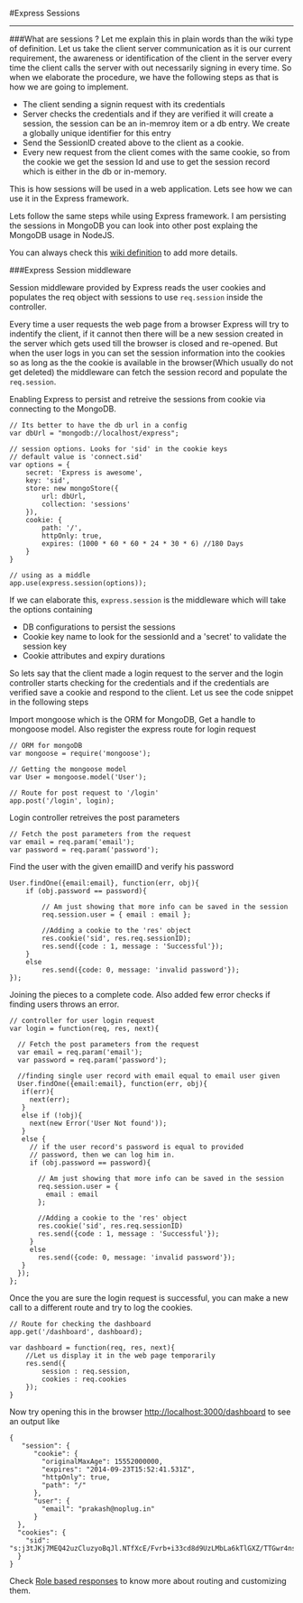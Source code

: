 
#Express Sessions
***

###What are sessions ?
Let me explain this in plain words than the wiki type of definition. Let us take the client server communication as it is our current requirement, the awareness or identification of the client in the server every time the client calls the server with out necessarily signing in every time. 
So when we elaborate the procedure, we have the following steps as that is how we are going to implement.

* The client sending a signin request with its credentials
* Server checks the credentials and if they are verified it will create a session, the session can be an in-memroy item or a db entry. We create a globally unique identifier for this entry
* Send the SessionID created above to the client as a cookie.
* Every new request from the client comes with the same cookie, so from the cookie we get the session Id and use to get the session record which is either in the db or in-memory.

This is how sessions will be used in a web application. Lets see how we can use it in the Express framework.

Lets follow the same steps while using Express framework. I am persisting the sessions in MongoDB you can look into other post explaing the MongoDB usage in NodeJS.

You can always check this [wiki definition][1] to add more details.


###Express Session middleware

Session middleware provided by Express reads the user cookies and populates the req object with sessions to use `req.session` inside the controller. 

Every time a user requests the web page from a browser Express will try to indentify the client, if it cannot then there will be a new session created in the server which gets used till the browser is closed and re-opened. But when the user logs in you can set the session information into the cookies so as long as the the cookie is available in the browser(Which usually do not get deleted) the middleware can fetch the session record and populate the `req.session`.

Enabling Express to persist and retreive the sessions from cookie via connecting to the MongoDB.
	
	// Its better to have the db url in a config
	var dbUrl = "mongodb://localhost/express";
	
	// session options. Looks for 'sid' in the cookie keys
	// default value is 'connect.sid'
	var options = {
		secret: 'Express is awesome',
		key: 'sid',
		store: new mongoStore({
			url: dbUrl,
			collection: 'sessions'
		}),
		cookie: {
			path: '/',
			httpOnly: true,
			expires: (1000 * 60 * 60 * 24 * 30 * 6) //180 Days
		}
	}
		
	// using as a middle
	app.use(express.session(options));
 
If we can elaborate this, `express.session` is the middleware which will take the options containing 

* DB configurations to persist the sessions
* Cookie key name to look for the sessionId and a 'secret' to validate the session key
* Cookie attributes and expiry durations

So lets say that the client made a login request to the server and the login controller starts checking for the  credentials and if the credentials are verified save a cookie and respond to the client. Let us see the code snippet in the following steps

Import mongoose which is the ORM for MongoDB, Get a handle to mongoose model. Also register the express route for login request



	// ORM for mongoDB
	var mongoose = require('mongoose');
	
	// Getting the mongoose model
	var User = mongoose.model('User');
	
	// Route for post request to '/login'
	app.post('/login', login);

Login controller retreives the post parameters
	

	// Fetch the post parameters from the request
	var email = req.param('email');
	var password = req.param('password');

Find the user with the given emailID and verify his password 

	User.findOne({email:email}, function(err, obj){
		if (obj.password == password){

			// Am just showing that more info can be saved in the session
			req.session.user = { email : email };
	
			//Adding a cookie to the 'res' object
			res.cookie('sid', res.req.sessionID);
			res.send({code : 1, message : 'Successful'});
		}
		else
			res.send({code: 0, message: 'invalid password'});
	});
	
Joining the pieces to a complete code. Also added few error checks if finding users throws an error.
	
    // controller for user login request
    var login = function(req, res, next){

      // Fetch the post parameters from the request
      var email = req.param('email');
      var password = req.param('password');
      
      //finding single user record with email equal to email user given
      User.findOne({email:email}, function(err, obj){
       if(err){
         next(err);
       }
       else if (!obj){
         next(new Error('User Not found'));
       }
       else {
         // if the user record's password is equal to provided
         // password, then we can log him in.
         if (obj.password == password){
      
           // Am just showing that more info can be saved in the session
           req.session.user = {
             email : email
           };
      
           //Adding a cookie to the 'res' object
           res.cookie('sid', res.req.sessionID)
           res.send({code : 1, message : 'Successful'});
         }
         else
           res.send({code: 0, message: 'invalid password'});
       }
      });
    };
	
Once the you are sure the login request is successful, you can make a new call to a different route and try to log the cookies.

	// Route for checking the dashboard
	app.get('/dashboard', dashboard);
	
	var dashboard = function(req, res, next){
		//Let us display it in the web page temporarily
		res.send({
			session : req.session,
			cookies : req.cookies
		});
	} 
	
Now try opening this in the browser [http://localhost:3000/dashboard][2] to see an output like

	{
	   "session": {
		  "cookie": {
			"originalMaxAge": 15552000000,
			"expires": "2014-09-23T15:52:41.531Z",
			"httpOnly": true,
			"path": "/"
		  },
		  "user": {
			"email": "prakash@noplug.in"
		  }
	  },
	  "cookies": {
		"sid": "s:j3tJKj7MEQ42uzCluzyoBqJl.NTfXcE/Fvrb+i33cd8d9UzLMbLa6kTlGXZ/TTGwr4ns"
	  }
	}

Check [Role based responses][3] to know more about routing and customizing them.

[1]: http://en.wikipedia.org/wiki/Session_(computer_science)
[2]: http://localhost:3000/dashboard
[3]: http://www.noplug.in/blogs/role-based-response
